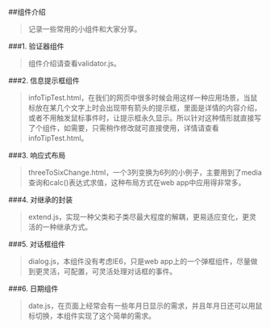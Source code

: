 ##组件介绍
  >记录一些常用的小组件和大家分享。
    
###1. 验证器组件
  >组件介绍请查看validator.js。
  
###2. 信息提示框组件
  >infoTipTest.html，在我们的网页中很多时候会用这样一种应用场景，当鼠标放在某几个文字上时会出现带有箭头的提示框，里面是详情的内容介绍，或者不用触发鼠标事件时，让提示框永久显示。所以针对这种情形就直接写了个组件，如需要，只需稍作修改就可直接使用，详情请查看infoTipTest.html。
  
###3. 响应式布局
  >threeToSixChange.html，一个3列变换为6列的小例子，主要用到了media查询和calc()表达式求值，这种布局方式在web app中应用得非常多。
  
###4. 对继承的封装
  >extend.js，实现一种父类和子类尽最大程度的解耦，更易适应变化，更灵活的一种继承方式。
   
###5. 对话框组件
  >dialog.js，本组件没有考虑IE6，只是web app上的一个弹框组件，尽量做到更灵活，可配置，可灵活处理对话框的事件。
  
###6. 日期组件
  >date.js，在页面上经常会有一些年月日显示的需求，并且年月日还可以用鼠标切换，本组件实现了这个简单的需求。


